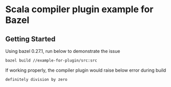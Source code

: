 # Scala compiler plugin example for Bazel

## Getting Started

Using bazel 0.27.1, run below to demonstrate the issue

```bash
bazel build //example-for-plugin/src:src
```

If working properly, the compiler plugin would raise below error during build

```bash
definitely division by zero
```
